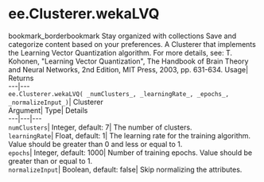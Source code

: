  
#  ee.Clusterer.wekaLVQ 
bookmark_borderbookmark Stay organized with collections  Save and categorize content based on your preferences.
A Clusterer that implements the Learning Vector Quantization algorithm. For more details, see: 
T. Kohonen, "Learning Vector Quantization", The Handbook of Brain Theory and Neural Networks, 2nd Edition, MIT Press, 2003, pp. 631-634.
Usage| Returns  
---|---  
`ee.Clusterer.wekaLVQ( _numClusters_, _learningRate_, _epochs_, _normalizeInput_)`| Clusterer  
Argument| Type| Details  
---|---|---  
`numClusters`| Integer, default: 7| The number of clusters.  
`learningRate`| Float, default: 1| The learning rate for the training algorithm. Value should be greater than 0 and less or equal to 1.  
`epochs`| Integer, default: 1000| Number of training epochs. Value should be greater than or equal to 1.  
`normalizeInput`| Boolean, default: false| Skip normalizing the attributes.  
